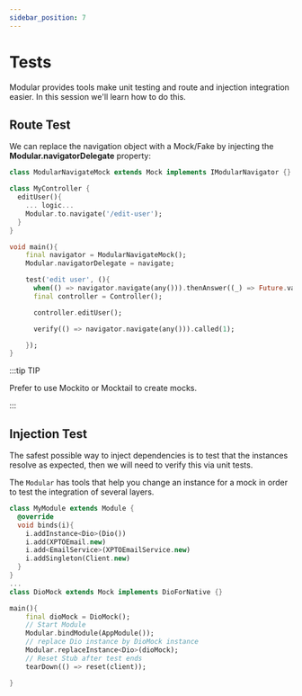 ```yaml
---
sidebar_position: 7
---
```


# Tests

Modular provides tools make unit testing and route and injection integration easier.
In this session we'll learn how to do this.

## Route Test 

We can replace the navigation object with a Mock/Fake by injecting the **Modular.navigatorDelegate** property:

```dart
class ModularNavigateMock extends Mock implements IModularNavigator {}

class MyController {
  editUser(){
    ... logic...
    Modular.to.navigate('/edit-user');
  }
}

void main(){
    final navigator = ModularNavigateMock();
    Modular.navigatorDelegate = navigate;

    test('edit user', (){
      when(() => navigator.navigate(any())).thenAnswer((_) => Future.value());
      final controller = Controller();

      controller.editUser();

      verify(() => navigator.navigate(any())).called(1);

    });
}

```

:::tip TIP

Prefer to use Mockito or Mocktail to create mocks.

:::


## Injection Test

The safest possible way to inject dependencies is to test that the instances resolve as expected, then
we will need to verify this via unit tests.

The `Modular` has tools that help you change an instance for a mock in order to test the integration of several layers.

```dart {4,18}
class MyModule extends Module {
  @override
  void binds(i){
    i.addInstance<Dio>(Dio())
    i.add(XPTOEmail.new)
    i.add<EmailService>(XPTOEmailService.new)
    i.addSingleton(Client.new)
  }
}
... 
class DioMock extends Mock implements DioForNative {}

main(){
    final dioMock = DioMock();
    // Start Module
    Modular.bindModule(AppModule());
    // replace Dio instance by DioMock instance
    Modular.replaceInstance<Dio>(dioMock);
    // Reset Stub after test ends
    tearDown(() => reset(client));

}
```

